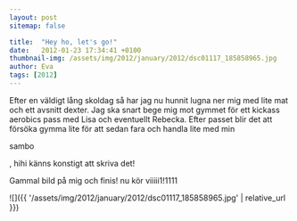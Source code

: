 ```yaml
---
layout: post
sitemap: false

title:  "Hey ho, let's go!"
date:   2012-01-23 17:34:41 +0100
thumbnail-img: /assets/img/2012/january/2012/dsc01117_185858965.jpg
author: Eva
tags: [2012]
---
```


Efter en väldigt lång skoldag så har jag nu hunnit lugna ner mig med lite mat och ett avsnitt dexter. Jag ska snart bege mig mot gymmet för ett kickass aerobics pass med Lisa och eventuellt Rebecka. Efter passet blir det att försöka gymma lite för att sedan fara och handla lite med min 

sambo

, hihi känns konstigt att skriva det!




Gammal bild på mig och finis! nu kör viiiii1!1111

![]({{ '/assets/img/2012/january/2012/dsc01117_185858965.jpg'  | relative_url }})

